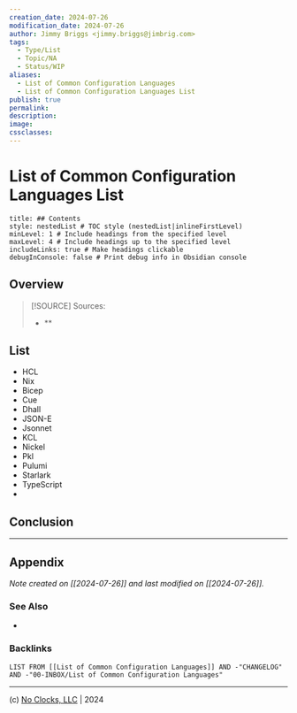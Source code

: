 ```yaml
---
creation_date: 2024-07-26
modification_date: 2024-07-26
author: Jimmy Briggs <jimmy.briggs@jimbrig.com>
tags:
  - Type/List
  - Topic/NA
  - Status/WIP
aliases:
  - List of Common Configuration Languages
  - List of Common Configuration Languages List
publish: true
permalink:
description:
image:
cssclasses:
---
```


# List of Common Configuration Languages List

```table-of-contents
title: ## Contents 
style: nestedList # TOC style (nestedList|inlineFirstLevel)
minLevel: 1 # Include headings from the specified level
maxLevel: 4 # Include headings up to the specified level
includeLinks: true # Make headings clickable
debugInConsole: false # Print debug info in Obsidian console
```

## Overview

> [!SOURCE] Sources:
> - **

## List

- HCL
- Nix
- Bicep
- Cue
- Dhall
- JSON-E
- Jsonnet
- KCL
- Nickel
- Pkl
- Pulumi
- Starlark
- TypeScript
- 

## Conclusion

***

## Appendix

*Note created on [[2024-07-26]] and last modified on [[2024-07-26]].*

### See Also

- 

### Backlinks

```dataview
LIST FROM [[List of Common Configuration Languages]] AND -"CHANGELOG" AND -"00-INBOX/List of Common Configuration Languages"
```

***

(c) [No Clocks, LLC](https://github.com/noclocks) | 2024
